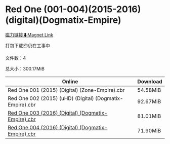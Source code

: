 # Red One (001-004)(2015-2016)(digital)(Dogmatix-Empire)

[磁力链接⬇Magnet Link](magnet:?xt=urn:btih:42565bf70f70be6e378dbf9e37c10b2c7d5773c0&dn=Red%20One%20%28001-004%29%282015-2016%29%28digital%29%28Dogmatix-Empire%29)

打包下载📦仍在工事中

文件数：4

总大小：300.17MiB

Online | Download
--- | ---
Red One 001 (2015) (Digital) (Zone-Empire).cbr | 54.58MiB
Red One 002 (2015) (uHD) (Digital) (Dogmatix-Empire).cbr | 92.67MiB
[Red One 003 (2016) (Digital) (Dogmatix-Empire).cbr](https://github.com/alicewish/markdown/blob/master/comic/Red-One-003-2016-Digital-Dogmatix-Empire-cbr.md) | 81.01MiB
[Red One 004 (2016) (Digital) (Dogmatix-Empire).cbr](https://github.com/alicewish/markdown/blob/master/comic/Red-One-004-2016-Digital-Dogmatix-Empire-cbr.md) | 71.90MiB